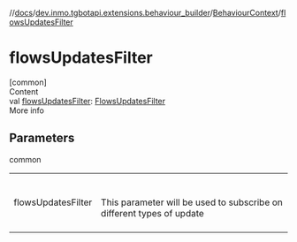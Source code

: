 //[docs](../../../index.md)/[dev.inmo.tgbotapi.extensions.behaviour_builder](../index.md)/[BehaviourContext](index.md)/[flowsUpdatesFilter](flows-updates-filter.md)



# flowsUpdatesFilter  
[common]  
Content  
val [flowsUpdatesFilter](flows-updates-filter.md): [FlowsUpdatesFilter](../../dev.inmo.tgbotapi.updateshandlers/-flows-updates-filter/index.md)  
More info  


## Parameters  
  
common  
  
| | |
|---|---|
| <a name="dev.inmo.tgbotapi.extensions.behaviour_builder/BehaviourContext/flowsUpdatesFilter/#/PointingToDeclaration/"></a>flowsUpdatesFilter| <a name="dev.inmo.tgbotapi.extensions.behaviour_builder/BehaviourContext/flowsUpdatesFilter/#/PointingToDeclaration/"></a><br><br>This parameter will be used to subscribe on different types of update<br><br>|
  
  



